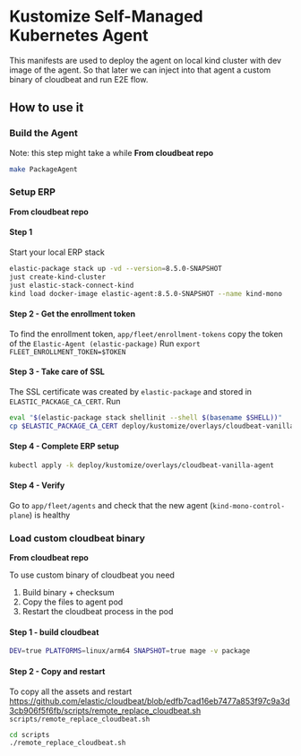 # Kustomize Self-Managed Kubernetes Agent

This manifests are used to deploy the agent on local kind cluster with dev image of the agent.
So that later we can inject into that agent a custom binary of cloudbeat and run E2E flow.

## How to use it

### Build the Agent
Note: this step might take a while
**From cloudbeat repo**
```bash
make PackageAgent
```

### Setup ERP

**From cloudbeat repo**
#### Step 1
Start your local ERP stack
```bash
elastic-package stack up -vd --version=8.5.0-SNAPSHOT
just create-kind-cluster
just elastic-stack-connect-kind
kind load docker-image elastic-agent:8.5.0-SNAPSHOT --name kind-mono
```

#### Step 2 - Get the enrollment token
To find the enrollment token, `app/fleet/enrollment-tokens` copy the token of the `Elastic-Agent (elastic-package)`
Run `export FLEET_ENROLLMENT_TOKEN=$TOKEN`

#### Step 3 - Take care of SSL
The SSL certificate was created by `elastic-package` and stored in `ELASTIC_PACKAGE_CA_CERT`.
Run
```bash
eval "$(elastic-package stack shellinit --shell $(basename $SHELL))"
cp $ELASTIC_PACKAGE_CA_CERT deploy/kustomize/overlays/cloudbeat-vanilla-agent
```
#### Step 4 - Complete ERP setup
```bash
kubectl apply -k deploy/kustomize/overlays/cloudbeat-vanilla-agent
```

#### Step 4 - Verify
Go to `app/fleet/agents` and check that the new agent (`kind-mono-control-plane`) is healthy

### Load custom cloudbeat binary

**From cloudbeat repo**

To use custom binary of cloudbeat you need
1. Build binary + checksum
2. Copy the files to agent pod
3. Restart the cloudbeat process in the pod

#### Step 1 - build cloudbeat
```bash
DEV=true PLATFORMS=linux/arm64 SNAPSHOT=true mage -v package
```

#### Step 2 - Copy and restart
To copy all the assets and restart https://github.com/elastic/cloudbeat/blob/edfb7cad16eb7477a853f97c9a3d3cb906f5f6fb/scripts/remote_replace_cloudbeat.sh `scripts/remote_replace_cloudbeat.sh`
```bash
cd scripts
./remote_replace_cloudbeat.sh
```
